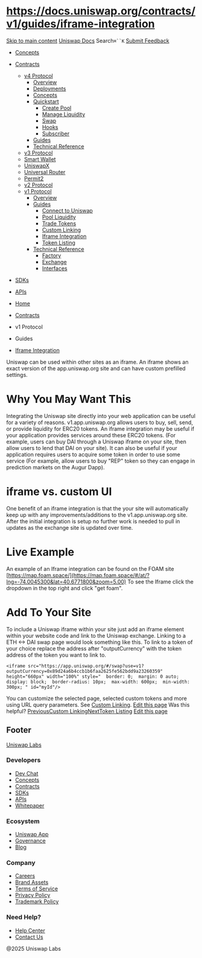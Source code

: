 # https://docs.uniswap.org/contracts/v1/guides/iframe-integration

[Skip to main content](https://docs.uniswap.org/contracts/v1/guides/iframe-integration#__docusaurus_skipToContent_fallback)
[Uniswap Docs](https://docs.uniswap.org/)
Search`⌘``K`
[Submit Feedback](https://docs.google.com/forms/d/e/1FAIpQLSdjSkZam8KiatL9XACRVxCHjDJjaPGbls77PCXDKFn4JwykXg/viewform)
  * [Concepts](https://docs.uniswap.org/concepts/overview)
  * [Contracts](https://docs.uniswap.org/contracts/v4/overview)
    * [v4 Protocol](https://docs.uniswap.org/contracts/v1/guides/iframe-integration)
      * [Overview](https://docs.uniswap.org/contracts/v4/overview)
      * [Deployments](https://docs.uniswap.org/contracts/v4/deployments)
      * [Concepts](https://docs.uniswap.org/contracts/v1/guides/iframe-integration)
      * [Quickstart](https://docs.uniswap.org/contracts/v1/guides/iframe-integration)
        * [Create Pool](https://docs.uniswap.org/contracts/v4/quickstart/create-pool)
        * [Manage Liquidity](https://docs.uniswap.org/contracts/v1/guides/iframe-integration)
        * [Swap](https://docs.uniswap.org/contracts/v4/quickstart/swap)
        * [Hooks](https://docs.uniswap.org/contracts/v1/guides/iframe-integration)
        * [Subscriber](https://docs.uniswap.org/contracts/v4/quickstart/subscriber)
      * [Guides](https://docs.uniswap.org/contracts/v1/guides/iframe-integration)
      * [Technical Reference](https://docs.uniswap.org/contracts/v1/guides/iframe-integration)
    * [v3 Protocol](https://docs.uniswap.org/contracts/v1/guides/iframe-integration)
    * [Smart Wallet](https://docs.uniswap.org/contracts/v1/guides/iframe-integration)
    * [UniswapX](https://docs.uniswap.org/contracts/v1/guides/iframe-integration)
    * [Universal Router](https://docs.uniswap.org/contracts/v1/guides/iframe-integration)
    * [Permit2](https://docs.uniswap.org/contracts/v1/guides/iframe-integration)
    * [v2 Protocol](https://docs.uniswap.org/contracts/v1/guides/iframe-integration)
    * [v1 Protocol](https://docs.uniswap.org/contracts/v1/guides/iframe-integration)
      * [Overview](https://docs.uniswap.org/contracts/v1/overview)
      * [Guides](https://docs.uniswap.org/contracts/v1/guides/iframe-integration)
        * [Connect to Uniswap](https://docs.uniswap.org/contracts/v1/guides/connect-to-uniswap)
        * [Pool Liquidity](https://docs.uniswap.org/contracts/v1/guides/pool-liquidity)
        * [Trade Tokens](https://docs.uniswap.org/contracts/v1/guides/trade-tokens)
        * [Custom Linking](https://docs.uniswap.org/contracts/v1/guides/custom-linking)
        * [Iframe Integration](https://docs.uniswap.org/contracts/v1/guides/iframe-integration)
        * [Token Listing](https://docs.uniswap.org/contracts/v1/guides/token-listing)
      * [Technical Reference](https://docs.uniswap.org/contracts/v1/guides/iframe-integration)
        * [Factory](https://docs.uniswap.org/contracts/v1/reference/factory)
        * [Exchange](https://docs.uniswap.org/contracts/v1/reference/exchange)
        * [Interfaces](https://docs.uniswap.org/contracts/v1/reference/interfaces)
  * [SDKs](https://docs.uniswap.org/sdk/v4/overview)
  * [APIs](https://docs.uniswap.org/api/subgraph/overview)


  * [Home](https://docs.uniswap.org/)
  * [Contracts](https://docs.uniswap.org/contracts/v4/overview)
  * v1 Protocol
  * Guides
  * [Iframe Integration](https://docs.uniswap.org/contracts/v1/guides/iframe-integration)


Uniswap can be used within other sites as an iframe. An iframe shows an exact version of the app.uniswap.org site and can have custom prefilled settings.
# Why You May Want This
Integrating the Uniswap site directly into your web application can be useful for a variety of reasons.
v1.app.uniswap.org allows users to buy, sell, send, or provide liquidity for ERC20 tokens. An iframe integration may be useful if your application provides services around these ERC20 tokens. (For example, users can buy DAI through a Uniswap iframe on your site, then allow users to lend that DAI on your site).
It can also be useful if your application requires users to acquire some token in order to use some service (For example, allow users to buy "REP" token so they can engage in prediction markets on the Augur Dapp).
# iframe vs. custom UI
One benefit of an iframe integration is that the your site will automatically keep up with any improvements/additions to the v1.app.uniswap.org site. After the initial integration is setup no further work is needed to pull in updates as the exchange site is updated over time.
# Live Example
An example of an Iframe integration can be found on the FOAM site [https://map.foam.space/](https://map.foam.space/#/at/?lng=-74.0045300&lat=40.6771800&zoom=5.00)
To see the Iframe click the dropdown in the top right and click "get foam".
# Add To Your Site
To include a Uniswap iframe within your site just add an iframe element within your website code and link to the Uniswap exchange.
Linking to a ETH <-> DAI swap page would look something like this. To link to a token of your choice replace the address after "outputCurrency" with the token address of the token you want to link to.
```
<iframe src="https://app.uniswap.org/#/swap?use=v1?outputCurrency=0x89d24a6b4ccb1b6faa2625fe562bdd9a23260359" height="660px" width="100%" style="  border: 0;  margin: 0 auto;  display: block;  border-radius: 10px;  max-width: 600px;  min-width: 300px; " id="myId"/>
```

You can customize the selected page, selected custom tokens and more using URL query parameters. See [Custom Linking](https://docs.uniswap.org/contracts/v1/guides/custom-linking).
[Edit this page](https://github.com/uniswap/uniswap-docs/tree/main/docs/contracts/v1/guides/05-iframe-integration.md)
Was this helpful?
[PreviousCustom Linking](https://docs.uniswap.org/contracts/v1/guides/custom-linking)[NextToken Listing](https://docs.uniswap.org/contracts/v1/guides/token-listing)
[Edit this page](https://github.com/uniswap/uniswap-docs/tree/main/docs/contracts/v1/guides/05-iframe-integration.md)
## Footer
[Uniswap Labs](https://docs.uniswap.org/)
### Developers
  * [Dev Chat](https://discord.com/invite/uniswap)
  * [Concepts](https://docs.uniswap.org/concepts/overview)
  * [Contracts](https://docs.uniswap.org/contracts/v4/overview)
  * [SDKs](https://docs.uniswap.org/sdk/v4/overview)
  * [APIs](https://docs.uniswap.org/api/subgraph/overview)
  * [Whitepaper](https://app.uniswap.org/whitepaper-v4.pdf)


### Ecosystem
  * [Uniswap App](https://app.uniswap.org/)
  * [Governance](https://www.uniswapfoundation.org/governance)
  * [Blog](https://blog.uniswap.org/)


### Company
  * [Careers](https://boards.greenhouse.io/uniswaplabs)
  * [Brand Assets](https://github.com/Uniswap/brand-assets/raw/main/Uniswap%20Brand%20Assets.zip)
  * [Terms of Service](https://support.uniswap.org/hc/en-us/articles/30935100859661-Uniswap-Labs-Terms-of-Service)
  * [Privacy Policy](https://support.uniswap.org/hc/en-us/articles/30934457771405-Uniswap-Labs-Privacy-Policy)
  * [Trademark Policy](https://support.uniswap.org/hc/en-us/articles/30934762216973-Uniswap-Labs-Trademark-Guidelines)


### Need Help?
  * [Help Center](https://support.uniswap.org/)
  * [Contact Us](https://support.uniswap.org/hc/en-us/requests/new)


@2025 Uniswap Labs
[](https://github.com/uniswap/uniswap-docs)[](https://twitter.com/Uniswap)[](https://discord.com/invite/uniswap)
